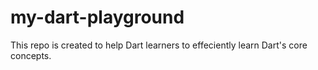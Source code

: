 # my-dart-playground
This repo is created to help Dart learners to effeciently learn Dart's core concepts.
